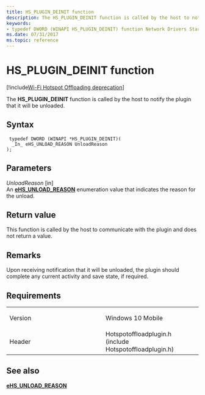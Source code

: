 ```yaml
---
title: HS_PLUGIN_DEINIT function
description: The HS_PLUGIN_DEINIT function is called by the host to notify the plugin that it will be unloaded.
keywords: 
- typedef DWORD (WINAPI HS_PLUGIN_DEINIT) function Network Drivers Starting with Windows Vista
ms.date: 07/31/2017
ms.topic: reference
---
```


# HS\_PLUGIN\_DEINIT function

[!include[Wi-Fi Hotspot Offloading deprecation](../includes/wi-fi-hotspot-offloading-deprecation.md)]


The **HS\_PLUGIN\_DEINIT** function is called by the host to notify the plugin that it will be unloaded.

## Syntax

```ManagedCPlusPlus
 typedef DWORD (WINAPI *HS_PLUGIN_DEINIT)(
  _In_ eHS_UNLOAD_REASON UnloadReason
);
```

## Parameters

*UnloadReason* \[in\]  
An [**eHS\_UNLOAD\_REASON**](ehs-unload-reason.md) enumeration value that indicates the reason for the unload.

## Return value

This function is called by the host to communicate with the plugin and does not return a value.

## Remarks

Upon receiving notification that it will be unloaded, the plugin should complete any current activity and save state, if required.

## Requirements

<table>
<colgroup>
<col width="50%" />
<col width="50%" />
</colgroup>
<tbody>
<tr class="odd">
<td><p>Version</p></td>
<td><p>Windows 10 Mobile</p></td>
</tr>
<tr class="even">
<td><p>Header</p></td>
<td>Hotspotoffloadplugin.h (include Hotspotoffloadplugin.h)</td>
</tr>
</tbody>
</table>

## See also


[**eHS\_UNLOAD\_REASON**](ehs-unload-reason.md)

 

 




